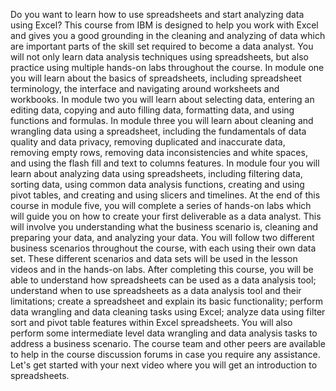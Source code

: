 Do you want to learn how to use spreadsheets and start analyzing data using Excel? This course from IBM is designed to help you work with Excel and gives you a good grounding in the cleaning and analyzing of data which are important parts of the skill set required to become a data analyst. You will not only learn data analysis techniques using spreadsheets, but also practice using multiple hands-on labs throughout the course. In module one you will learn about the basics of spreadsheets, including spreadsheet terminology, the interface and navigating around worksheets and workbooks. In module two you will learn about selecting data, entering an editing data, copying and auto filling data, formatting data, and using functions and formulas. In module three you will learn about cleaning and wrangling data using a spreadsheet, including the fundamentals of data quality and data privacy, removing duplicated and inaccurate data, removing empty rows, removing data inconsistencies and white spaces, and using the flash fill and text to columns features. In module four you will learn about analyzing data using spreadsheets, including filtering data, sorting data, using common data analysis functions, creating and using pivot tables, and creating and using slicers and timelines. At the end of this course in module five, you will complete a series of hands-on labs which will guide you on how to create your first deliverable as a data analyst. This will involve you understanding what the business scenario is, cleaning and preparing your data, and analyzing your data. You will follow two different business scenarios throughout the course, with each using their own data set. These different scenarios and data sets will be used in the lesson videos and in the hands-on labs. After completing this course, you will be able to understand how spreadsheets can be used as a data analysis tool; understand when to use spreadsheets as a data analysis tool and their limitations; create a spreadsheet and explain its basic functionality; perform data wrangling and data cleaning tasks using Excel; analyze data using filter sort and pivot table features within Excel spreadsheets. You will also perform some intermediate level data wrangling and data analysis tasks to address a business scenario. The course team and other peers are available to help in the course discussion forums in case you require any assistance. Let's get started with your next video where you will get an introduction to spreadsheets.

